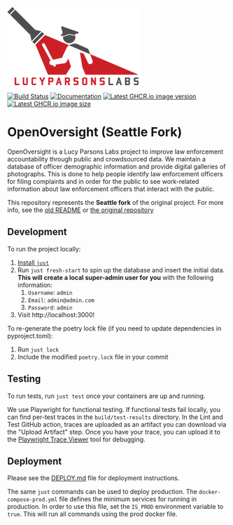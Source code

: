 ![](docs/_static/lpl-logo.png)

[![Build Status](https://github.com/OrcaCollective/OpenOversight/actions/workflows/publish.yml/badge.svg)](https://github.com/OrcaCollective/OpenOversight/actions/workflows/publish.yml)
[![Documentation](https://img.shields.io/badge/docs-main-yellow)](https://orcacollective.github.io/OpenOversight/)
[![Latest GHCR.io image version](https://ghcr-badge.herokuapp.com/orcacollective/openoversight/latest_tag?color=%230078D4)](https://ghcr.io/orcacollective/openoversight)
[![Latest GHCR.io image size](https://ghcr-badge.herokuapp.com/orcacollective/openoversight/size?color=%230078D4)](https://ghcr.io/orcacollective/openoversight)

# OpenOversight (Seattle Fork)

OpenOversight is a Lucy Parsons Labs project to improve law enforcement accountability through public and crowdsourced data. We maintain a database of officer demographic information and provide digital galleries of photographs. This is done to help people identify law enforcement officers for filing complaints and in order for the public to see work-related information about law enforcement officers that interact with the public.

This repository represents the **Seattle fork** of the original project. For more info, see the [old README](README_OLD.md) or [the original repository](https://github.com/lucyparsons/OpenOversight/)

## Development

To run the project locally:
1. [Install `just`](https://github.com/casey/just)
2. Run `just fresh-start` to spin up the database and insert the initial data. **This will create a local super-admin user for you** with the following information:
   1. `Username`: `admin`
   2. `Email`: `admin@admin.com`
   3. `Password`: `admin`
3. Visit http://localhost:3000!

To re-generate the poetry lock file (if you need to update dependencies in pyproject.toml):
1. Run `just lock`
2. Include the modified `poetry.lock` file in your commit

## Testing

To run tests, run `just test` once your containers are up and running.

We use Playwright for functional testing. If functional tests fail locally, you can find per-test traces in the `build/test-results` directory. In the Lint and Test GitHub action, traces are uploaded as an artifact you can download via the "Upload Artifact" step. Once you have your trace, you can upload it to the [Playwright Trace Viewer](https://trace.playwright.dev/) tool for debugging.


## Deployment

Please see the [DEPLOY.md](/DEPLOY.md) file for deployment instructions.

The same `just` commands can be used to deploy production.
The `docker-compose-prod.yml` file defines the minimum services for running in production.
In order to use this file, set the `IS_PROD` environment variable to `true`.
This will run all commands using the prod docker file.
